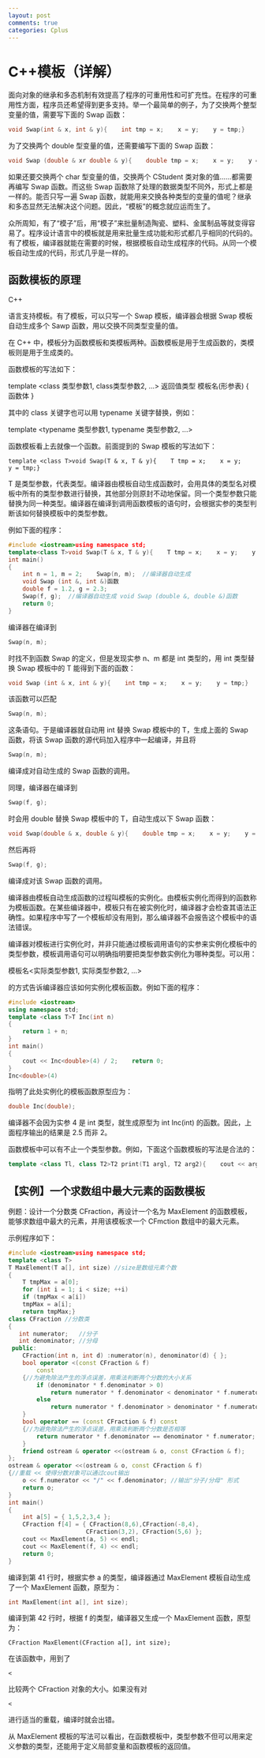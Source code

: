 ```yaml
---
layout: post
comments: true
categories: Cplus
---
```

# C++模板（详解）

面向对象的继承和多态机制有效提高了程序的可重用性和可扩充性。在程序的可重用性方面，程序员还希望得到更多支持。举一个最简单的例子，为了交换两个整型变量的值，需要写下面的 Swap 函数：

```c++
void Swap(int & x, int & y){    int tmp = x;    x = y;    y = tmp;}
```

为了交换两个 double 型变量的值，还需要编写下面的 Swap 函数：

```c++
void Swap (double & xr double & y){    double tmp = x;    x = y;    y = tmp;}
```

如果还要交换两个 char 型变量的值，交换两个 CStudent 类对象的值……都需要再编写 Swap 函数。而这些 Swap 函数除了处理的数据类型不同外，形式上都是一样的。能否只写一遍 Swap 函数，就能用来交换各种类型的变量的值呢？继承和多态显然无法解决这个问题。因此，“模板”的概念就应运而生了。

众所周知，有了“模子”后，用“模子”来批量制造陶瓷、塑料、金属制品等就变得容易了。程序设计语言中的模板就是用来批量生成功能和形式都几乎相同的代码的。有了模板，编译器就能在需要的时候，根据模板自动生成程序的代码。从同一个模板自动生成的代码，形式几乎是一样的。

## 函数模板的原理

C++

 语言支持模板。有了模板，可以只写一个 Swap 模板，编译器会根据 Swap 模板自动生成多个 Sawp 函数，用以交换不同类型变量的值。

在 C++ 中，模板分为函数模板和类模板两种。函数模板是用于生成函数的，类模板则是用于生成类的。

函数模板的写法如下：

template <class 类型参数1, class类型参数2, ...>
返回值类型  模板名(形参表)
{
    函数体
}

其中的 class 关键字也可以用 typename 关键字替换，例如：

template <typename 类型参数1, typename 类型参数2, ...>

函数模板看上去就像一个函数。前面提到的 Swap 模板的写法如下：

```
template <class T>void Swap(T & x, T & y){    T tmp = x;    x = y;    y = tmp;}
```

T 是类型参数，代表类型。编译器由模板自动生成函数时，会用具体的类型名对模板中所有的类型参数进行替换，其他部分则原封不动地保留。同一个类型参数只能替换为同一种类型。编译器在编译到调用函数模板的语句时，会根据实参的类型判断该如何替换模板中的类型参数。

例如下面的程序：

```c++
#include <iostream>using namespace std;
template<class T>void Swap(T & x, T & y){    T tmp = x;    x = y;    y = tmp;}
int main()
{    
    int n = 1, m = 2;    Swap(n, m);  //编译器自动生成 
    void Swap (int &, int &)函数    
    double f = 1.2, g = 2.3;    
    Swap(f, g);  //编译器自动生成 void Swap (double &, double &)函数    
    return 0;
}
```

编译器在编译到

```c++
Swap(n, m);
```

时找不到函数 Swap 的定义，但是发现实参 n、m 都是 int 类型的，用 int 类型替换 Swap 模板中的 T 能得到下面的函数：

```c++
void Swap (int & x, int & y){    int tmp = x;    x = y;    y = tmp;}
```

该函数可以匹配

```c++
Swap(n, m);
```

这条语句。于是编译器就自动用 int 替换 Swap 模板中的 T，生成上面的 Swap 函数，将该 Swap 函数的源代码加入程序中一起编译，并且将

```c++
Swap(n, m);
```

编译成对自动生成的 Swap 函数的调用。

同理，编译器在编译到

```c++
Swap(f, g);
```

时会用 double 替换 Swap 模板中的 T，自动生成以下 Swap 函数：

```c++
void Swap(double & x, double & y){    double tmp = x;    x = y;    y = tmp;}
```

然后再将

```c++
Swap(f, g);
```

编译成对该 Swap 函数的调用。

编译器由模板自动生成函数的过程叫模板的实例化。由模板实例化而得到的函数称为模板函数。在某些编译器中，模板只有在被实例化时，编译器才会检查其语法正确性。如果程序中写了一个模板却没有用到，那么编译器不会报告这个模板中的语法错误。

编译器对模板进行实例化时，并非只能通过模板调用语句的实参来实例化模板中的类型参数，模板调用语句可以明确指明要把类型参数实例化为哪种类型。可以用：

模板名<实际类型参数1, 实际类型参数2, ...>

的方式告诉编译器应该如何实例化模板函数。例如下面的程序：

```c++
#include <iostream>
using namespace std;
template <class T>T Inc(int n)
{    
    return 1 + n;
}
int main()
{    
    cout << Inc<double>(4) / 2;    return 0;
}
Inc<double>(4)
```

指明了此处实例化的模板函数原型应为：

```c++
double Inc(double);
```

编译器不会因为实参 4 是 int 类型，就生成原型为 int Inc(int) 的函数。因此，上面程序输出的结果是 2.5 而非 2。

函数模板中可以有不止一个类型参数。例如，下面这个函数模板的写法是合法的：

```c++
template <class Tl, class T2>T2 print(T1 argl, T2 arg2){    cout << arg1 << " " << arg2 << endl;    return arg2;}
```

## 【实例】一个求数组中最大元素的函数模板

例题：设计一个分数类 CFraction，再设计一个名为 MaxElement 的函数模板，能够求数组中最大的元素，并用该模板求一个 CFmction 数组中的最大元素。

示例程序如下：

```c++
#include <iostream>using namespace std;
template <class T>
T MaxElement(T a[], int size) //size是数组元素个数
{    
    T tmpMax = a[0]; 
	for (int i = 1; i < size; ++i)       
	if (tmpMax < a[i])           
    tmpMax = a[i];    
    return tmpMax;}
class CFraction //分数类
{    
   int numerator;   //分子    
   int denominator; //分母
 public:   
    CFraction(int n, int d) :numerator(n), denominator(d) { };
    bool operator <(const CFraction & f) 
        const    
    {//为避免除法产生的浮点误差，用乘法判断两个分数的大小关系        
        if (denominator * f.denominator > 0)            
            return numerator * f.denominator < denominator * f.numerator;        
        else           
            return numerator * f.denominator > denominator * f.numerator;    
    }   
    bool operator == (const CFraction & f) const    
    {//为避免除法产生的浮点误差，用乘法判断两个分数是否相等        
        return numerator * f.denominator == denominator * f.numerator;    
    }   
    friend ostream & operator <<(ostream & o, const CFraction & f);
};
ostream & operator <<(ostream & o, const CFraction & f)
{//重载 << 使得分数对象可以通过cout输出   
    o << f.numerator << "/" << f.denominator; //输出"分子/分母" 形式    
    return o;
}
int main()
{    
    int a[5] = { 1,5,2,3,4 };
    CFraction f[4] = { CFraction(8,6),CFraction(-8,4),        
                      CFraction(3,2), CFraction(5,6) };
    cout << MaxElement(a, 5) << endl;
    cout << MaxElement(f, 4) << endl;    
    return 0;
}
```

编译到第 41 行时，根据实参 a 的类型，编译器通过 MaxElement 模板自动生成了一个 MaxElement 函数，原型为：

```c++
int MaxElement(int a[], int size);
```

编译到第 42 行时，根据 f 的类型，编译器又生成一个 MaxElement 函数，原型为：

```
CFraction MaxElement(CFraction a[], int size);
```

在该函数中，用到了

```
<
```

比较两个 CFraction 对象的大小。如果没有对

```
<
```

进行适当的重载，编译时就会出错。

从 MaxElement 模板的写法可以看出，在函数模板中，类型参数不但可以用来定义参数的类型，还能用于定义局部变量和函数模板的返回值。